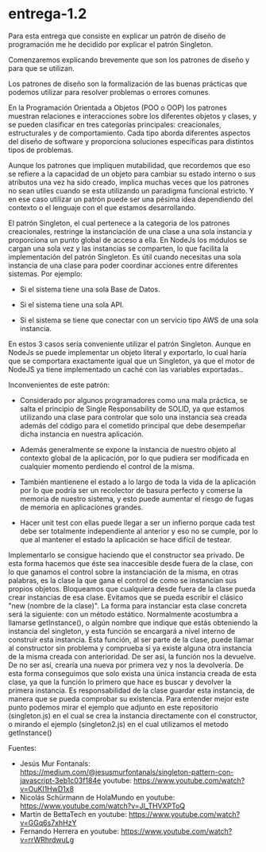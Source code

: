 # entrega-1.2

Para esta entrega que consiste en explicar un patrón de diseño de programación me he decidido por explicar el patrón Singleton.


Comenzaremos explicando brevemente que son los patrones de diseño y para que se utilizan.

Los patrones de diseño son la formalización de las buenas prácticas que podemos utilizar para resolver problemas o errores comunes.

En la Programación Orientada a Objetos (POO o OOP) los patrones muestran relaciones e interacciones sobre los diferentes objetos y clases, y se pueden clasificar en tres categorías principales: creacionales, estructurales y de comportamiento. Cada tipo aborda diferentes aspectos del diseño de software y proporciona soluciones específicas para distintos tipos de problemas. 

Aunque los patrones que impliquen mutabilidad, que recordemos que eso se refiere a la capacidad de un objeto para cambiar su estado interno o sus atributos una vez ha sido creado, implica muchas veces que los patrones no sean utiles cuando se esta utilizando un paradigma funcional estricto. Y en ese caso utilizar un patrón puede ser una pésima idea dependiendo del contexto o el lenguaje con el que estamos desarrollando.

El patrón Singleton, el cual pertenece a la categoria de los patrones creacionales, restringe la instanciación de una clase a una sola instancia y proporciona un punto global de acceso a ella. En NodeJs los módulos se cargan una sola vez y las instancias se comparten, lo que facilita la implementación del patrón Singleton.
Es útil cuando necesitas una sola instancia de una clase para poder coordinar acciones entre diferentes sistemas. Por ejemplo:

- Si el sistema tiene una sola Base de Datos.

- Si el sistema tiene una sola API.

- Si el sistema se tiene que conectar con un servicio tipo AWS de una sola instancia.

En estos 3 casos sería conveniente utilizar el patrón Singleton.
Aunque en NodeJs se puede implementar un objeto literal y exportarlo, lo cual haría que se comportara exactamente igual que un Singleton, ya que el motor de NodeJS ya tiene implementado un caché con las variables exportadas..

Inconvenientes de este patrón:

- Considerado por algunos programadores como una mala práctica, se salta el principio de Single Responsability de SOLID, ya que estamos utilizando una clase para controlar que solo una instancia sea creada además del código para el cometido principal que debe desempeñar dicha instancia en nuestra aplicación.

- Además generalmente se expone la instancia de nuestro objeto al contexto global de la aplicación, por lo que pudiera ser modificada en cualquier momento perdiendo el control de la misma.

- También mantienene el estado a lo largo de toda la vida de la aplicación por lo que podría ser un recolector de basura perfecto y comerse la memoria de nuestro sistema, y esto puede aumentar el riesgo de fugas de memoria en aplicaciones grandes.

- Hacer unit test con ellas puede llegar a ser un infierno porque cada test debe ser totalmente independiente al anterior y eso no se cumple, por lo que al mantener el estado la aplicación se hace difícil de testear.

Implementarlo se consigue haciendo que el constructor sea privado. De esta forma hacemos que éste sea inaccesible desde fuera de la clase, con lo que ganamos el control sobre la instanciación de la misma, en otras palabras, es la clase la que gana el control de como se instancian sus propios objetos. Bloqueamos que cualquiera desde fuera de la clase pueda crear instancias de esa clase.
Evitamos que se pueda escribir el clásico "new (nombre de la clase)".
La forma para instanciar esta clase concreta será la siguiente: con un método estático. Normalmente acostumbra a llamarse getInstance(), o algún nombre que indique que estás obteniendo la instancia del singleton, y esta función se encargará a nivel interno de construír esta instancia.
Esta función, al ser parte de la clase, puede llamar al constructor sin problema y comprueba si ya existe alguna otra instancia de la misma creada con anterioridad. De ser así, la función nos la devuelve.
De no ser así, crearía una nueva por primera vez y nos la devolvería. De esta forma conseguimos que solo exista una única instancia creada de esta clase, ya que la función lo primero que hace es buscar y devolver la primera instancia.
Es responsabilidad de la clase guardar esta instancia, de manera que se pueda comprobar su existencia.
Para entender mejor este punto podemos mirar el ejemplo que adjunto en este repositorio (singleton.js) en el cual se crea la instancia directamente con el constructor, o mirando el ejemplo (singleton2.js) en el cual utilizamos el metodo getInstance() 




Fuentes:
- Jesús Mur Fontanals: https://medium.com/@jesusmurfontanals/singleton-pattern-con-javascript-3eb1c03f184e youtube: https://www.youtube.com/watch?v=OuKl1HwD1x8
- Nicolás Schürmann de HolaMundo en youtube: https://www.youtube.com/watch?v=JI_THVXPToQ
- Martín de BettaTech en youtube: https://www.youtube.com/watch?v=GGq6s7xhHzY
- Fernando Herrera en youtube: https://www.youtube.com/watch?v=rrWRhrdwuLg